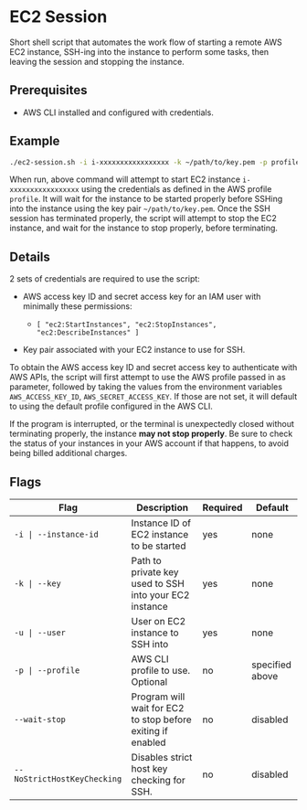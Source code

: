 # EC2 Session

Short shell script that automates the work flow of starting a remote AWS EC2 instance, SSH-ing into the instance to perform some tasks, then leaving the session and stopping the instance.

## Prerequisites

- AWS CLI installed and configured with credentials.

## Example

```bash
./ec2-session.sh -i i-xxxxxxxxxxxxxxxxx -k ~/path/to/key.pem -p profile -u ubuntu --wait-stop
```

When run, above command will attempt to start EC2 instance `i-xxxxxxxxxxxxxxxxx` using the credentials as defined in the AWS profile `profile`. It will wait for the instance to be started properly before SSHing into the instance using the key pair `~/path/to/key.pem`. Once the SSH session has terminated properly, the script will attempt to stop the EC2 instance, and wait for the instance to stop properly, before terminating.

## Details

2 sets of credentials are required to use the script:

- AWS access key ID and secret access key for an IAM user with minimally these permissions:
  - `[ "ec2:StartInstances", "ec2:StopInstances", "ec2:DescribeInstances" ]`

- Key pair associated with your EC2 instance to use for SSH.

To obtain the AWS access key ID and secret access key to authenticate with AWS APIs, the script will first attempt to use the AWS profile passed in as parameter, followed by taking the values from the environment variables `AWS_ACCESS_KEY_ID`, `AWS_SECRET_ACCESS_KEY`. If those are not set, it will default to using the default profile configured in the AWS CLI.

If the program is interrupted, or the terminal is unexpectedly closed without terminating properly, the instance **may not stop properly**. Be sure to check the status of your instances in your AWS account if that happens, to avoid being billed additional charges.

## Flags

| Flag | Description | Required | Default |
|---|---|---|---|
| `-i \| --instance-id` | Instance ID of EC2 instance to be started | yes | none |
| `-k \| --key` | Path to private key used to SSH into your EC2 instance | yes | none |
| `-u \| --user` | User on EC2 instance to SSH into | yes | none |
| `-p \| --profile` | AWS CLI profile to use. Optional | no | specified above |
| `--wait-stop` | Program will wait for EC2 to stop before exiting if enabled | no | disabled |
| `--NoStrictHostKeyChecking` | Disables strict host key checking for SSH. | no | disabled |
